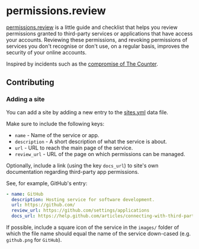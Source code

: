 # permissions.review

[permissions.review](https://www.permissions.review/) is a little guide and checklist that helps you review permissions granted to third-party services or applications that have access your accounts. Reviewing these permissions, and revoking permissions of services you don't recognise or don't use, on a regular basis, improves the security of your online accounts.

Inspired by incidents such as the [compromise of The Counter](https://techcrunch.com/2017/03/15/twitter-counter-hacked/).

## Contributing

### Adding a site

You can add a site by adding a new entry to the [sites.yml](_data/sites.yml) data file.

Make sure to include the following keys:

- `name` - Name of the service or app.
- `description` - A short description of what the service is about.
- `url` - URL to reach the main page of the service.
- `review_url` - URL of the page on which permissions can be managed.

Optionally, include a link (using the key `docs_url`) to site's own documentation regarding third-party app permissions.

See, for example, GitHub's entry:

```yaml
- name: GitHub
  description: Hosting service for software development.
  url: https://github.com/
  review_url: https://github.com/settings/applications
  docs_url: https://help.github.com/articles/connecting-with-third-party-applications
```

If possible, include a square icon of the service in the `images/` folder of which the file name should equal the name of the service down-cased (e.g. `github.png` for `GitHub`).
